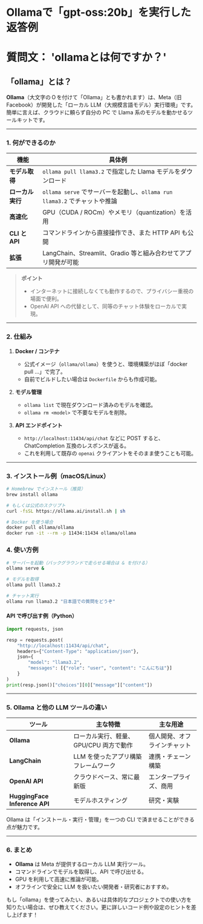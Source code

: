 # Ollamaで「gpt-oss:20b」を実行した返答例
# 質問文： 'ollamaとは何ですか？'


## 「ollama」とは？

**Ollama**（大文字の O を付けて「Ollama」とも書かれます）は、Meta（旧 Facebook）が開発した「ローカル LLM（大規模言語モデル）実行環境」です。  
簡単に言えば、クラウドに頼らず自分の PC で Llama 系のモデルを動かせるツールキットです。

---

### 1. 何ができるのか

| 機能 | 具体例 |
|------|--------|
| **モデル取得** | `ollama pull llama3.2` で指定した Llama モデルをダウンロード |
| **ローカル実行** | `ollama serve` でサーバーを起動し、`ollama run llama3.2` でチャットや推論 |
| **高速化** | GPU（CUDA / ROCm）やメモリ（quantization）を活用 |
| **CLI と API** | コマンドラインから直接操作でき、また HTTP API も公開 |
| **拡張** | LangChain、Streamlit、Gradio 等と組み合わせてアプリ開発が可能 |

> **ポイント**  
> - インターネットに接続しなくても動作するので、プライバシー重視の場面で便利。  
> - OpenAI API への代替として、同等のチャット体験をローカルで実現。

---

### 2. 仕組み

1. **Docker / コンテナ**  
   - 公式イメージ（`ollama/ollama`）を使うと、環境構築がほぼ「docker pull …」で完了。  
   - 自前でビルドしたい場合は `Dockerfile` からも作成可能。

2. **モデル管理**  
   - `ollama list` で現在ダウンロード済みのモデルを確認。  
   - `ollama rm <model>` で不要なモデルを削除。

3. **API エンドポイント**  
   - `http://localhost:11434/api/chat` などに POST すると、ChatCompletion 互換のレスポンスが返る。  
   - これを利用して既存の `openai` クライアントをそのまま使うことも可能。

---

### 3. インストール例（macOS/Linux）

```bash
# Homebrew でインストール（推奨）
brew install ollama

# もしくは公式のスクリプト
curl -fsSL https://ollama.ai/install.sh | sh

# Docker を使う場合
docker pull ollama/ollama
docker run -it --rm -p 11434:11434 ollama/ollama
```

### 4. 使い方例

```bash
# サーバーを起動（バックグラウンドで走らせる場合は & を付ける）
ollama serve &

# モデルを取得
ollama pull llama3.2

# チャット実行
ollama run llama3.2 "日本語での質問をどうぞ"
```

#### API で呼び出す例（Python）

```python
import requests, json

resp = requests.post(
    "http://localhost:11434/api/chat",
    headers={"Content-Type": "application/json"},
    json={
        "model": "llama3.2",
        "messages": [{"role": "user", "content": "こんにちは"}]
    }
)
print(resp.json()["choices"][0]["message"]["content"])
```

---

### 5. Ollama と他の LLM ツールの違い

| ツール | 主な特徴 | 主な用途 |
|--------|----------|----------|
| **Ollama** | ローカル実行、軽量、GPU/CPU 両方で動作 | 個人開発、オフラインチャット |
| **LangChain** | LLM を使ったアプリ構築フレームワーク | 連携・チェーン構築 |
| **OpenAI API** | クラウドベース、常に最新版 | エンタープライズ、商用 |
| **HuggingFace Inference API** | モデルホスティング | 研究・実験 |

Ollama は「インストール・実行・管理」を一つの CLI で済ませることができる点が魅力です。  

---

### 6. まとめ

- **Ollama** は Meta が提供するローカル LLM 実行ツール。  
- コマンドラインでモデルを取得し、API で呼び出せる。  
- GPU を利用して高速に推論が可能。  
- オフラインで安全に LLM を扱いたい開発者・研究者におすすめ。

もし「ollama」を使ってみたい、あるいは具体的なプロジェクトでの使い方を知りたい場合は、ぜひ教えてください。更に詳しいコード例や設定のヒントを差し上げます！

